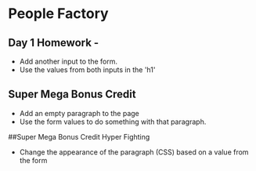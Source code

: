 # People Factory

## Day 1 Homework - 
* Add another input to the form. 
* Use the values from both inputs in the 'h1'

## Super Mega Bonus Credit
* Add an empty paragraph to the page
* Use the form values to do something with that paragraph.

##Super Mega Bonus Credit Hyper Fighting
* Change the appearance of the paragraph (CSS) based on a value from the form